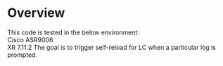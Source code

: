 # Overview

This code is tested in the below environment:
<br> Cisco ASR9006
<br> XR 7.11.2
The goal is to trigger self-reload for LC when a particular log is prompted.
